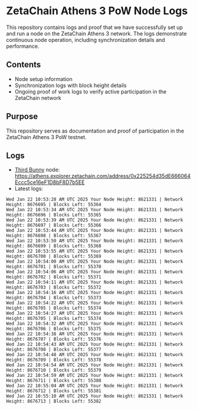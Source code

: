 # ZetaChain Athens 3 PoW Node Logs
This repository contains logs and proof that we have successfully set up and run a node on the ZetaChain Athens 3 network. The logs demonstrate continuous node operation, including synchronization details and performance.

## Contents
- Node setup information
- Synchronization logs with block height details
- Ongoing proof of work logs to verify active participation in the ZetaChain network

## Purpose
This repository serves as documentation and proof of participation in the ZetaChain Athens 3 PoW testnet.

## Logs

- [Third Bunny](https://thirdbunny.xyz/) node: https://athens.explorer.zetachain.com/address/0x225254d35dE666064Eccc5ce16eF1D8bF8D7b5EE
- Latest logs:
```
Wed Jan 22 10:53:28 AM UTC 2025 Your Node Height: 8621331 | Network Height: 8676695 | Blocks Left: 55364
Wed Jan 22 10:53:34 AM UTC 2025 Your Node Height: 8621331 | Network Height: 8676696 | Blocks Left: 55365
Wed Jan 22 10:53:39 AM UTC 2025 Your Node Height: 8621331 | Network Height: 8676697 | Blocks Left: 55366
Wed Jan 22 10:53:44 AM UTC 2025 Your Node Height: 8621331 | Network Height: 8676698 | Blocks Left: 55367
Wed Jan 22 10:53:50 AM UTC 2025 Your Node Height: 8621331 | Network Height: 8676699 | Blocks Left: 55368
Wed Jan 22 10:53:55 AM UTC 2025 Your Node Height: 8621331 | Network Height: 8676700 | Blocks Left: 55369
Wed Jan 22 10:54:00 AM UTC 2025 Your Node Height: 8621331 | Network Height: 8676701 | Blocks Left: 55370
Wed Jan 22 10:54:06 AM UTC 2025 Your Node Height: 8621331 | Network Height: 8676702 | Blocks Left: 55371
Wed Jan 22 10:54:11 AM UTC 2025 Your Node Height: 8621331 | Network Height: 8676703 | Blocks Left: 55372
Wed Jan 22 10:54:16 AM UTC 2025 Your Node Height: 8621331 | Network Height: 8676704 | Blocks Left: 55373
Wed Jan 22 10:54:22 AM UTC 2025 Your Node Height: 8621331 | Network Height: 8676705 | Blocks Left: 55374
Wed Jan 22 10:54:27 AM UTC 2025 Your Node Height: 8621331 | Network Height: 8676705 | Blocks Left: 55374
Wed Jan 22 10:54:32 AM UTC 2025 Your Node Height: 8621331 | Network Height: 8676706 | Blocks Left: 55375
Wed Jan 22 10:54:38 AM UTC 2025 Your Node Height: 8621331 | Network Height: 8676707 | Blocks Left: 55376
Wed Jan 22 10:54:43 AM UTC 2025 Your Node Height: 8621331 | Network Height: 8676708 | Blocks Left: 55377
Wed Jan 22 10:54:48 AM UTC 2025 Your Node Height: 8621331 | Network Height: 8676709 | Blocks Left: 55378
Wed Jan 22 10:54:54 AM UTC 2025 Your Node Height: 8621331 | Network Height: 8676710 | Blocks Left: 55379
Wed Jan 22 10:54:59 AM UTC 2025 Your Node Height: 8621331 | Network Height: 8676711 | Blocks Left: 55380
Wed Jan 22 10:55:04 AM UTC 2025 Your Node Height: 8621331 | Network Height: 8676712 | Blocks Left: 55381
Wed Jan 22 10:55:10 AM UTC 2025 Your Node Height: 8621331 | Network Height: 8676713 | Blocks Left: 55382
```
